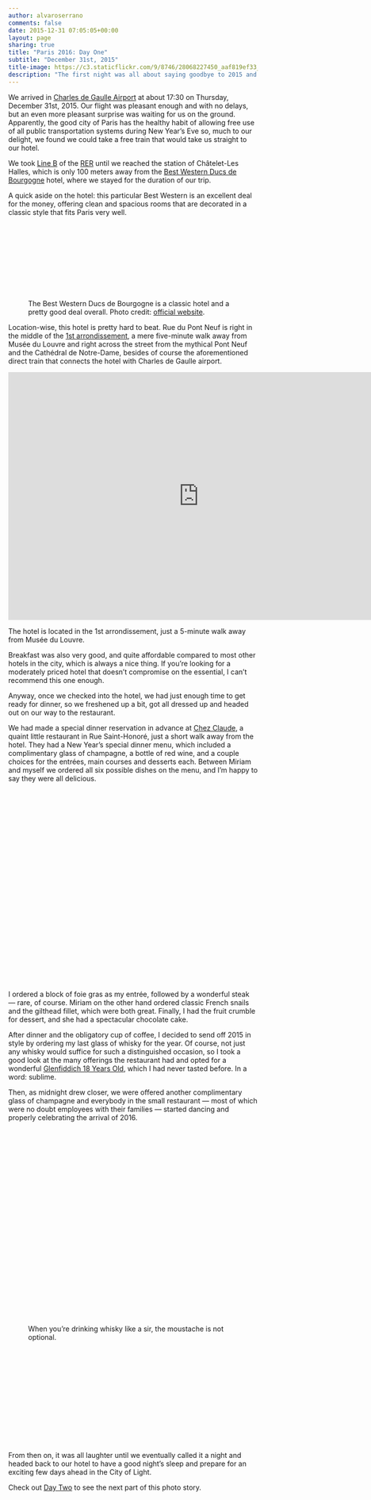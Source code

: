 ```yaml
---
author: alvaroserrano
comments: false
date: 2015-12-31 07:05:05+00:00
layout: page
sharing: true
title: "Paris 2016: Day One"
subtitle: "December 31st, 2015"
title-image: https://c3.staticflickr.com/9/8746/28068227450_aaf819ef33_o.jpg
description: "The first night was all about saying goodbye to 2015 and hello to 2016 in good spirits. And we did it well."
---
```


We arrived in [Charles de Gaulle Airport](https://en.wikipedia.org/wiki/Charles_de_Gaulle_Airport) at about 17:30 on Thursday, December 31st, 2015. Our flight was pleasant enough and with no delays, but an even more pleasant surprise was waiting for us on the ground. Apparently, the good city of Paris has the healthy habit of allowing free use of all public transportation systems during New Year’s Eve so, much to our delight, we found we could take a free train that would take us straight to our hotel.

We took [Line B](http://parisbytrain.com/charles-de-gaulle-airport-cdg-to-paris-by-train/) of the [RER](http://parisbytrain.com/wp-content/uploads/2008/05/rer.pdf) until we reached the station of Châtelet-Les Halles, which is only 100 meters away from the [Best Western Ducs de Bourgogne](http://www.bestwestern-bourgogne.com) hotel, where we stayed for the duration of our trip.

A quick aside on the hotel: this particular Best Western is an excellent deal for the money, offering clean and spacious rooms that are decorated in a classic style that fits Paris very well.

<section class="photoset">
	<figure class="sidebyside">
		<div class="stretchy-wrapper" style="padding-bottom: 28.8%">
			<a class="fancybox" rel="galleryParis1" href="https://farm2.staticflickr.com/1660/24475755710_474cb3ee50_o.jpg"><img src="https://farm2.staticflickr.com/1660/24475755710_474cb3ee50_o.jpg" alt="" /></a>
			<a class="fancybox" rel="galleryParis1" href="https://farm2.staticflickr.com/1565/24745054746_9b95f44d57_o.jpg"><img src="https://farm2.staticflickr.com/1565/24745054746_9b95f44d57_o.jpg" alt="" /></a>
		</div>
		<p class="caption-in-set">The Best Western Ducs de Bourgogne is a classic hotel and a pretty good deal overall. Photo credit: <a href="http://www.bestwestern-bourgogne.com">official website</a>.</p>
	</figure>
</section>

Location-wise, this hotel is pretty hard to beat. Rue du Pont Neuf is right in the middle of the [1st arrondissement](https://en.wikipedia.org/wiki/1st_arrondissement_of_Paris), a mere five-minute walk away from Musée du Louvre and right across the street from the mythical Pont Neuf and the Cathédral de Notre-Dame, besides of course the aforementioned direct train that connects the hotel with Charles de Gaulle airport.

<section class="google-maps">
	<iframe src="https://www.google.com/maps/embed?pb=!1m18!1m12!1m3!1d10499.552246581232!2d2.3440813000000054!3d48.8603449!2m3!1f0!2f0!3f0!3m2!1i1024!2i768!4f13.1!3m3!1m2!1s0x0%3A0x1e03670c6fac7876!2sBest+Western+Ducs+de+Bourgogne!5e0!3m2!1ses!2ses!4v1454415100416" width="768" height="500" frameborder="0" style="border:0" allowfullscreen></iframe>
	<p class="caption">The hotel is located in the 1st arrondissement, just a 5-minute walk away from Musée du Louvre.</p>
</section>

Breakfast was also very good, and quite affordable compared to most other hotels in the city, which is always a nice thing. If you’re looking for a moderately priced hotel that doesn’t compromise on the essential, I can’t recommend this one enough.

Anyway, once we checked into the hotel, we had just enough time to get ready for dinner, so we freshened up a bit, got all dressed up and headed out on our way to the restaurant.

We had made a special dinner reservation in advance at [Chez Claude](http://www.restaurant-chezclaude.fr/en/), a quaint little restaurant in Rue Saint-Honoré, just a short walk away from the hotel. They had a New Year’s special dinner menu, which included a complimentary glass of champagne, a bottle of red wine, and a couple choices for the entrées, main courses and desserts each. Between Miriam and myself we ordered all six possible dishes on the menu, and I’m happy to say they were all delicious.

<section class="photoset">
	<figure class="sidebyside">
		<div class="stretchy-wrapper" style="padding-bottom:37.1%">
			<a class="fancybox" rel="galleryParis1" href="https://farm2.staticflickr.com/1682/24144141064_ff991d4da6_o.jpg"><img src="https://farm2.staticflickr.com/1682/24144141064_ff991d4da6_o.jpg" alt="" /></a>
			<a class="fancybox" rel="galleryParis1" href="https://farm2.staticflickr.com/1686/24772287475_c579219ba7_o.jpg"><img src="https://farm2.staticflickr.com/1686/24772287475_c579219ba7_o.jpg" alt="" /></a>
		</div>
	</figure>
	<figure class="full-width">
		<a class="fancybox" rel="galleryParis1" href="https://farm2.staticflickr.com/1510/24746062546_e916dfe8e9_o.jpg"><img src="https://farm2.staticflickr.com/1510/24746062546_e916dfe8e9_o.jpg" alt="" /></a>
	</figure>
	<figure class="full-width">
		<a class="fancybox" rel="galleryParis1" href="https://farm2.staticflickr.com/1707/24163235993_d94e8abbf3_o.jpg"><img src="https://farm2.staticflickr.com/1707/24163235993_d94e8abbf3_o.jpg" alt="" /></a>
	</figure>
	<figure class="sidebyside">
		<div class="stretchy-wrapper" style="padding-bottom:37.1%">
			<a class="fancybox" rel="galleryParis1" href="https://farm2.staticflickr.com/1647/24476757350_52b3ba21e0_o.jpg"><img src="https://farm2.staticflickr.com/1647/24476757350_52b3ba21e0_o.jpg" alt="" /></a>
			<a class="fancybox" rel="galleryParis1" href="https://farm2.staticflickr.com/1551/24654481272_f5cea10c33_o.jpg"><img src="https://farm2.staticflickr.com/1551/24654481272_f5cea10c33_o.jpg" alt="" /></a>
		</div>
	</figure>
</section>

I ordered a block of foie gras as my entrée, followed by a wonderful steak — rare, of course. Miriam on the other hand ordered classic French snails and the gilthead fillet, which were both great. Finally, I had the fruit crumble for dessert, and she had a spectacular chocolate cake.

After dinner and the obligatory cup of coffee, I decided to send off 2015 in style by ordering my last glass of whisky for the year. Of course, not just any whisky would suffice for such a distinguished occasion, so I took a good look at the many offerings the restaurant had and opted for a wonderful [Glenfiddich 18 Years Old](http://www.glenfiddich.com/collection/core-range/18-year-old/), which I had never tasted before. In a word: sublime.

Then, as midnight drew closer, we were offered another complimentary glass of champagne and everybody in the small restaurant — most of which were no doubt employees with their families — started dancing and properly celebrating the arrival of 2016.

<section class="photoset">
	<figure class="sidebyside">
		<div class="stretchy-wrapper" style="padding-bottom:37.09%">
			<a class="fancybox" rel="galleryParis1" href="https://farm2.staticflickr.com/1464/24678785261_894521f20d_o.jpg"><img src="https://farm2.staticflickr.com/1464/24678785261_894521f20d_o.jpg" alt="" /></a>
			<a class="fancybox" rel="galleryParis1" href="https://farm2.staticflickr.com/1482/24654481242_c9fb2c1da3_o.jpg"><img src="https://farm2.staticflickr.com/1482/24654481242_c9fb2c1da3_o.jpg" alt="" /></a>
	</div>
	</figure>
	<figure class="sidebyside">
		<div class="stretchy-wrapper" style="padding-bottom:41.38%">
			<a class="fancybox" rel="galleryParis1" href="https://farm2.staticflickr.com/1612/24790095515_f3d6c05f8a_o.jpg"><img src="https://farm2.staticflickr.com/1612/24790095515_f3d6c05f8a_o.jpg" alt="" /></a>
			<a class="fancybox" rel="galleryParis1" href="https://farm2.staticflickr.com/1660/24476757200_c532129b24_o.jpg"><img src="https://farm2.staticflickr.com/1660/24476757200_c532129b24_o.jpg" alt="" /></a>
		</div>
		<p class="caption-in-set">When you’re drinking whisky like a sir, the moustache is not optional.</p>
	</figure>
	<figure class="full-width">
		<a class="fancybox" rel="galleryParis1" href="https://farm2.staticflickr.com/1574/24476757320_2fb4fb9b1c_o.jpg"><img src="https://farm2.staticflickr.com/1574/24476757320_2fb4fb9b1c_o.jpg" alt="" /></a>
	</figure>
	<figure class="sidebyside">
		<div class="stretchy-wrapper" style="padding-bottom:34.9%">
			<a class="fancybox" rel="galleryParis1" href="https://farm2.staticflickr.com/1657/24145434533_b501bec9a5_o.jpg"><img src="https://farm2.staticflickr.com/1657/24145434533_b501bec9a5_o.jpg" alt="" /></a>
			<a class="fancybox" rel="galleryParis1" href="https://c6.staticflickr.com/8/7746/27710931013_8eba19207f_o.jpg"><img src="https://c6.staticflickr.com/8/7746/27710931013_8eba19207f_o.jpg" alt="" /></a>
		</div>
	</figure>
	<figure class="full-width">
		<a class="fancybox" rel="galleryParis1" href="https://farm2.staticflickr.com/1672/24145434633_20cd4e239d_o.jpg"><img src="https://farm2.staticflickr.com/1672/24145434633_20cd4e239d_o.jpg" alt="" /></a>
	</figure>
</section>

From then on, it was all laughter until we eventually called it a night and headed back to our hotel to have a good night’s sleep and prepare for an exciting few days ahead in the City of Light. 

Check out [Day Two](/photostories/paris_2016/day_2/#landing-point) to see the next part of this photo story.